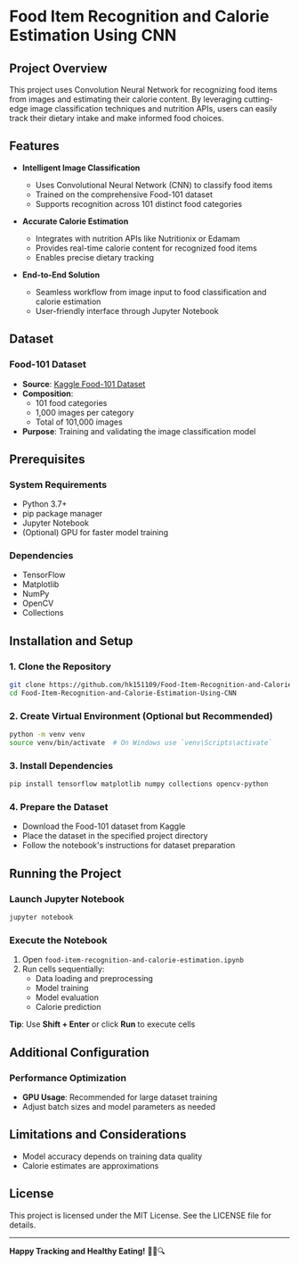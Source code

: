 # Food Item Recognition and Calorie Estimation Using CNN

## Project Overview

This project uses Convolution Neural Network for recognizing food items from images and estimating their calorie content. By leveraging cutting-edge image classification techniques and nutrition APIs, users can easily track their dietary intake and make informed food choices.

## Features

- **Intelligent Image Classification**
  - Uses Convolutional Neural Network (CNN) to classify food items
  - Trained on the comprehensive Food-101 dataset
  - Supports recognition across 101 distinct food categories

- **Accurate Calorie Estimation**
  - Integrates with nutrition APIs like Nutritionix or Edamam
  - Provides real-time calorie content for recognized food items
  - Enables precise dietary tracking

- **End-to-End Solution**
  - Seamless workflow from image input to food classification and calorie estimation
  - User-friendly interface through Jupyter Notebook

## Dataset

### Food-101 Dataset
- **Source**: [Kaggle Food-101 Dataset](https://www.kaggle.com/datasets/dansbecker/food-101)
- **Composition**: 
  - 101 food categories
  - 1,000 images per category
  - Total of 101,000 images
- **Purpose**: Training and validating the image classification model

## Prerequisites

### System Requirements
- Python 3.7+
- pip package manager
- Jupyter Notebook
- (Optional) GPU for faster model training

### Dependencies
- TensorFlow
- Matplotlib
- NumPy
- OpenCV
- Collections

## Installation and Setup

### 1. Clone the Repository
```bash
git clone https://github.com/hk151109/Food-Item-Recognition-and-Calorie-Estimation-Using-CNN.git
cd Food-Item-Recognition-and-Calorie-Estimation-Using-CNN
```

### 2. Create Virtual Environment (Optional but Recommended)
```bash
python -m venv venv
source venv/bin/activate  # On Windows use `venv\Scripts\activate`
```

### 3. Install Dependencies
```bash
pip install tensorflow matplotlib numpy collections opencv-python
```

### 4. Prepare the Dataset
- Download the Food-101 dataset from Kaggle
- Place the dataset in the specified project directory
- Follow the notebook's instructions for dataset preparation

## Running the Project

### Launch Jupyter Notebook
```bash
jupyter notebook
```

### Execute the Notebook
1. Open `food-item-recognition-and-calorie-estimation.ipynb`
2. Run cells sequentially:
   - Data loading and preprocessing
   - Model training
   - Model evaluation
   - Calorie prediction

**Tip**: Use **Shift + Enter** or click **Run** to execute cells

## Additional Configuration

### Performance Optimization
- **GPU Usage**: Recommended for large dataset training
- Adjust batch sizes and model parameters as needed

## Limitations and Considerations
- Model accuracy depends on training data quality
- Calorie estimates are approximations

## License
This project is licensed under the MIT License. See the LICENSE file for details.

---

**Happy Tracking and Healthy Eating!** 🥗📸🔍
